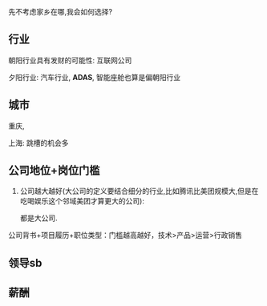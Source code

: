 先不考虑家乡在哪,我会如何选择?

## 行业

朝阳行业具有发财的可能性: 互联网公司

夕阳行业: 汽车行业, **ADAS**, 智能座舱也算是偏朝阳行业

## 城市

重庆,

上海: 跳槽的机会多

## 公司地位+岗位门槛

1. 公司越大越好(大公司的定义要结合细分的行业,比如腾讯比美团规模大,但是在吃喝娱乐这个邻域美团才算更大的公司): 

   都是大公司.

公司背书+项目履历+职位类型：门槛越高越好，技术>产品>运营>行政销售

## 领导sb



## 薪酬

